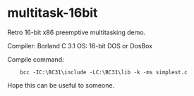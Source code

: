 # multitask-16bit
Retro 16-bit x86 preemptive multitasking demo.

Compiler: Borland C 3.1
OS: 16-bit DOS or DosBox

Compile command:
```
    bcc -IC:\BC31\include -LC:\BC31\lib -k -ms simplest.c
```

Hope this can be useful to someone.
